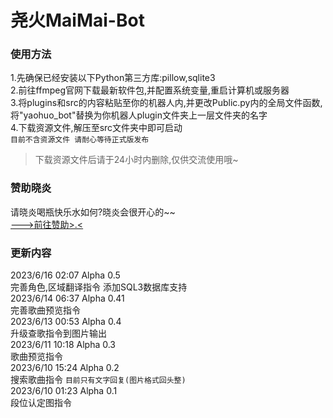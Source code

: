 # 尧火MaiMai-Bot
### 使用方法
1.先确保已经安装以下Python第三方库:pillow,sqlite3  
2.前往ffmpeg官网下载最新软件包,并配置系统变量,重启计算机或服务器  
3.将plugins和src的内容粘贴至你的机器人内,并更改Public.py内的全局文件函数,将"yaohuo_bot"替换为你机器人plugin文件夹上一层文件夹的名字  
4.下载资源文件,解压至src文件夹中即可启动  
`目前不含资源文件 请耐心等待正式版发布`  
>下载资源文件后请于24小时内删除,仅供交流使用哦~
### 赞助晓炎
请晓炎喝瓶快乐水如何?晓炎会很开心的~~  
[--->前往赞助>.<](https://afdian.net/a/YaoHuo-Bot)
### 更新内容
2023/6/16 02:07 Alpha 0.5  
完善角色,区域翻译指令 添加SQL3数据库支持  
2023/6/14 06:37 Alpha 0.41  
完善歌曲预览指令  
2023/6/13 00:53 Alpha 0.4  
升级查歌指令到图片输出  
2023/6/11 10:18 Alpha 0.3  
歌曲预览指令  
2023/6/10 15:24 Alpha 0.2  
搜索歌曲指令 `目前只有文字回复(图片格式回头整)`  
2023/6/10 01:23 Alpha 0.1  
段位认定图指令    
